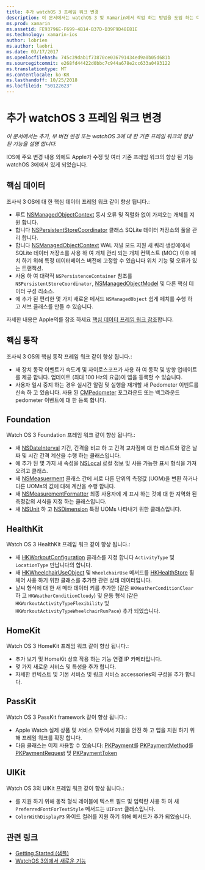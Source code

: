 ```yaml
---
title: 추가 watchOS 3 프레임 워크 변경
description: 이 문서에서는 watchOS 3 및 Xamarin에서 작업 하는 방법을 도입 하는 다양 한 프레임 워크 변경 내용을 설명 합니다. 핵심 데이터, Core 동작, Foundation, HealthKit, HomeKit, PassKit 및 UIKit 설명 되어 있습니다.
ms.prod: xamarin
ms.assetid: FE93796E-F699-4B14-B37D-D39F9D48E81E
ms.technology: xamarin-ios
author: lobrien
ms.author: laobri
ms.date: 03/17/2017
ms.openlocfilehash: 745c39dab1f73870ce036791434ed9a0b05d681b
ms.sourcegitcommit: e268fd44422d0bbc7c944a678e2cc633a0493122
ms.translationtype: MT
ms.contentlocale: ko-KR
ms.lasthandoff: 10/25/2018
ms.locfileid: "50122623"
---
```

# <a name="additional-watchos-3-frameworks-changes"></a>추가 watchOS 3 프레임 워크 변경

_이 문서에서는 추가, 부 버전 변경 또는 watchOS 3에 대 한 기존 프레임 워크의 향상 된 기능을 설명 합니다._

IOS에 주요 변경 내용 외에도 Apple가 수정 및 여러 기존 프레임 워크의 향상 된 기능 watchOS 3에에서 있게 되었습니다.


## <a name="core-data"></a>핵심 데이터

조사식 3 OS에 대 한 핵심 데이터 프레임 워크 같이 향상 됩니다.:

- 루트 [NSManagedObjectContext](https://developer.apple.com/reference/coredata/nsmanagedobjectcontext) 동시 오류 및 직렬화 없이 가져오는 개체를 지원 합니다.
- 합니다 [NSPersistentStoreCoordinator](https://developer.apple.com/reference/coredata/nspersistentstorecoordinator) 클래스 SQLite 데이터 저장소의 풀을 관리 합니다.
- 합니다 [NSManagedObjectContext](https://developer.apple.com/reference/coredata/nsmanagedobjectcontext) WAL 저널 모드 지원 새 쿼리 생성에에서 SQLite 데이터 저장소를 사용 하 여 개체 관리 되는 개체 컨텍스트 (MOC) 이후 페치 하기 위해 특정 데이터베이스 버전에 고정할 수 있습니다 위치 기능 및 오류가 있는 트랜잭션.
- 사용 하 여 대략적 `NSPersistenceContainer` 참조를 `NSPersistentStoreCoordinator`, [NSManagedObjectModel](https://developer.apple.com/reference/coredata/nsmanagedobjectmodel) 및 다른 핵심 데이터 구성 리소스.
- 에 추가 된 편리한 몇 가지 새로운 메서드 `NSManagedObject` 쉽게 페치를 수행 하 고 서브 클래스를 만들 수 있습니다.

자세한 내용은 Apple의를 참조 하세요 [핵심 데이터 프레임 워크 참조](https://developer.apple.com/reference/coredata)합니다.


## <a name="core-motion"></a>핵심 동작

조사식 3 OS의 핵심 동작 프레임 워크 같이 향상 됩니다.:

- 새 장치 동작 이벤트가 속도계 및 자이로스코프가 사용 하 여 동작 및 방향 업데이트를 제공 합니다. 업데이트 (최대 100 Hz의 요금)이 앱을 등록할 수 있습니다.
- 사용자 일시 중지 하는 경우 실시간 알림 및 실행을 재개할 새 Pedometer 이벤트를 신속 하 고 있습니다. 사용 된 [CMPedometer](https://developer.apple.com/reference/coremotion/cmpedometer) 포그라운드 또는 백그라운드 pedometer 이벤트에 대 한 등록 합니다.


## <a name="foundation"></a>Foundation

Watch OS 3 Foundation 프레임 워크 같이 향상 됩니다.:

- 새 [NSDateInterval](https://developer.apple.com/reference/foundation/nsdateinterval) 기간, 간격을 비교 하 고 간격 교차점에 대 한 테스트와 같은 날짜 및 시간 간격 계산을 수행 하는 클래스입니다.
- 에 추가 된 몇 가지 새 속성을 [NSLocal](https://developer.apple.com/reference/foundation/nslocale) 로컬 정보 및 사용 가능한 표시 형식을 가져오려고 클래스.
- 새 [NSMeasuerment](https://developer.apple.com/reference/foundation/nsmeasurement) 클래스 간에 서로 다른 단위의 측정값 (UOM)을 변환 하거나 다른 UOMs의 값에 대해 계산을 수행 합니다.
- 새 [NSMeasurementFormatter](https://developer.apple.com/reference/foundation/nsmeasurementformatter) 최종 사용자에 게 표시 하는 것에 대 한 지역화 된 측정값의 서식을 지정 하는 클래스입니다.
- 새 [NSUnit](https://developer.apple.com/reference/foundation/nsunit) 하 고 [NSDimension](https://developer.apple.com/reference/foundation/nsdimension) 특정 UOMs 나타내기 위한 클래스입니다.


## <a name="healthkit"></a>HealthKit

Watch OS 3 HealthKit 프레임 워크 같이 향상 됩니다.:

- 새 [HKWorkoutConfiguration](https://developer.apple.com/reference/healthkit/hkworkoutconfiguration) 클래스를 지정 합니다 `ActivityType` 및 `LocationType` 만납니다의 합니다.
- 새 [HKWheelchairUseObject](https://developer.apple.com/reference/healthkit/hkwheelchairuseobject) 및 `WheelchairUse` 메서드를 [HKHealthStore](https://developer.apple.com/reference/healthkit/hkhealthstore) 휠체어 사용 하기 위한 클래스를 추가한 관련 상태 데이터입니다.
- 날씨 형식에 대 한 새 메타 데이터 키를 추가한 (같은 `HKWeatherConditionClear` 하 고 `HKWeatherConditionCloudy`) 및 운동 형식 (같은 `HKWorkoutActivityTypeFlexibility` 및 `HKWorkoutActivityTypeWheelchairRunPace`) 추가 되었습니다.


## <a name="homekit"></a>HomeKit

Watch OS 3 HomeKit 프레임 워크 같이 향상 됩니다.:

- 추가 보기 및 HomeKit 상호 작용 하는 기능 연결 IP 카메라입니다.
- 몇 가지 새로운 서비스 및 특성을 추가 합니다.
- 자세한 컨텍스트 및 기본 서비스 및 링크 서비스 accessories의 구성을 추가 합니다.


## <a name="passkit"></a>PassKit

Watch OS 3 PassKit framework 같이 향상 됩니다.:

- Apple Watch 실제 상품 및 서비스 모두에서 지불을 안전 하 고 앱을 지원 하기 위해 프레임 워크를 확장 합니다.
- 다음 클래스는 이제 사용할 수 있습니다: [PKPayment](https://developer.apple.com/reference/passkit/pkpayment)를 [PKPaymentMethod](https://developer.apple.com/reference/passkit/pkpaymentmethod)를 [PKPaymentRequest](https://developer.apple.com/reference/passkit/pkpaymentrequest) 및 [PKPaymentToken](https://developer.apple.com/reference/passkit/pkpaymenttoken)


## <a name="uikit"></a>UIKit

Watch OS 3의 UIKit 프레임 워크 같이 향상 됩니다.:

- 를 지원 하기 위해 동적 형식 레이블에 텍스트 필드 및 입력란 사용 하 여 새 `PreferredFontForTextStyle` 메서드는 `UIFont` 클래스입니다.
- `ColorWithDisplayP3` 와이드 컬러를 지원 하기 위해 메서드가 추가 되었습니다.


## <a name="related-links"></a>관련 링크

- [Getting Started (샘플)](https://developer.xamarin.com/samples/monotouch/WatchKit/)
- [WatchOS 3의에서 새로운 기능](https://developer.apple.com/library/prerelease/content/releasenotes/General/WhatsNewInwatchOS/Articles/watchOS3.html#//apple_ref/doc/uid/TP40017085-SW1)
